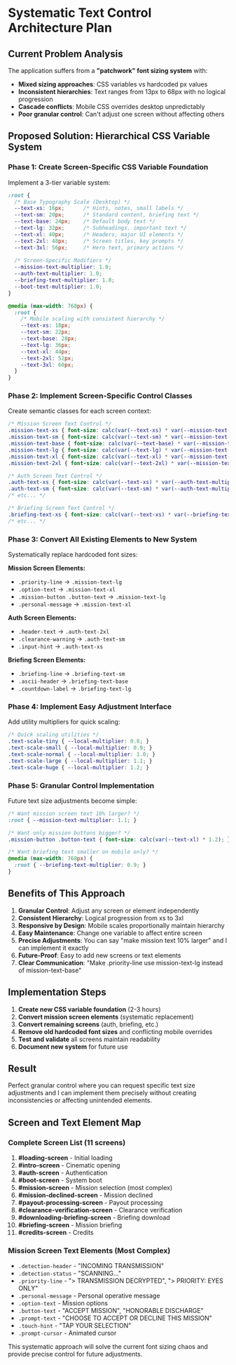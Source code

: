 # Systematic Text Control Architecture Plan

## Current Problem Analysis

The application suffers from a **"patchwork" font sizing system** with:
- **Mixed sizing approaches**: CSS variables vs hardcoded px values
- **Inconsistent hierarchies**: Text ranges from 13px to 68px with no logical progression
- **Cascade conflicts**: Mobile CSS overrides desktop unpredictably
- **Poor granular control**: Can't adjust one screen without affecting others

## Proposed Solution: Hierarchical CSS Variable System

### Phase 1: Create Screen-Specific CSS Variable Foundation

Implement a 3-tier variable system:

```css
:root {
  /* Base Typography Scale (Desktop) */
  --text-xs: 16px;      /* Hints, notes, small labels */
  --text-sm: 20px;      /* Standard content, briefing text */
  --text-base: 24px;    /* Default body text */
  --text-lg: 32px;      /* Subheadings, important text */
  --text-xl: 40px;      /* Headers, major UI elements */
  --text-2xl: 48px;     /* Screen titles, key prompts */
  --text-3xl: 56px;     /* Hero text, primary actions */
  
  /* Screen-Specific Modifiers */
  --mission-text-multiplier: 1.0;
  --auth-text-multiplier: 1.0;
  --briefing-text-multiplier: 1.0;
  --boot-text-multiplier: 1.0;
}

@media (max-width: 768px) {
  :root {
    /* Mobile scaling with consistent hierarchy */
    --text-xs: 18px;
    --text-sm: 22px;
    --text-base: 28px;
    --text-lg: 36px;
    --text-xl: 44px;
    --text-2xl: 52px;
    --text-3xl: 60px;
  }
}
```

### Phase 2: Implement Screen-Specific Control Classes

Create semantic classes for each screen context:

```css
/* Mission Screen Text Control */
.mission-text-xs { font-size: calc(var(--text-xs) * var(--mission-text-multiplier)); }
.mission-text-sm { font-size: calc(var(--text-sm) * var(--mission-text-multiplier)); }
.mission-text-base { font-size: calc(var(--text-base) * var(--mission-text-multiplier)); }
.mission-text-lg { font-size: calc(var(--text-lg) * var(--mission-text-multiplier)); }
.mission-text-xl { font-size: calc(var(--text-xl) * var(--mission-text-multiplier)); }
.mission-text-2xl { font-size: calc(var(--text-2xl) * var(--mission-text-multiplier)); }

/* Auth Screen Text Control */
.auth-text-xs { font-size: calc(var(--text-xs) * var(--auth-text-multiplier)); }
.auth-text-sm { font-size: calc(var(--text-sm) * var(--auth-text-multiplier)); }
/* etc... */

/* Briefing Screen Text Control */
.briefing-text-xs { font-size: calc(var(--text-xs) * var(--briefing-text-multiplier)); }
/* etc... */
```

### Phase 3: Convert All Existing Elements to New System

Systematically replace hardcoded font sizes:

**Mission Screen Elements:**
- `.priority-line` → `.mission-text-lg`
- `.option-text` → `.mission-text-xl`
- `.mission-button .button-text` → `.mission-text-lg`
- `.personal-message` → `.mission-text-xl`

**Auth Screen Elements:**
- `.header-text` → `.auth-text-2xl`
- `.clearance-warning` → `.auth-text-sm`
- `.input-hint` → `.auth-text-xs`

**Briefing Screen Elements:**
- `.briefing-line` → `.briefing-text-sm`
- `.ascii-header` → `.briefing-text-base`
- `.countdown-label` → `.briefing-text-lg`

### Phase 4: Implement Easy Adjustment Interface

Add utility multipliers for quick scaling:

```css
/* Quick scaling utilities */
.text-scale-tiny { --local-multiplier: 0.8; }
.text-scale-small { --local-multiplier: 0.9; }
.text-scale-normal { --local-multiplier: 1.0; }
.text-scale-large { --local-multiplier: 1.1; }
.text-scale-huge { --local-multiplier: 1.2; }
```

### Phase 5: Granular Control Implementation

Future text size adjustments become simple:

```css
/* Want mission screen text 10% larger? */
:root { --mission-text-multiplier: 1.1; }

/* Want only mission buttons bigger? */
.mission-button .button-text { font-size: calc(var(--text-xl) * 1.2); }

/* Want briefing text smaller on mobile only? */
@media (max-width: 768px) {
  :root { --briefing-text-multiplier: 0.9; }
}
```

## Benefits of This Approach

1. **Granular Control**: Adjust any screen or element independently
2. **Consistent Hierarchy**: Logical progression from xs to 3xl
3. **Responsive by Design**: Mobile scales proportionally maintain hierarchy
4. **Easy Maintenance**: Change one variable to affect entire screen
5. **Precise Adjustments**: You can say "make mission text 10% larger" and I can implement it exactly
6. **Future-Proof**: Easy to add new screens or text elements
7. **Clear Communication**: "Make .priority-line use mission-text-lg instead of mission-text-base"

## Implementation Steps

1. **Create new CSS variable foundation** (2-3 hours)
2. **Convert mission screen elements** (systematic replacement)
3. **Convert remaining screens** (auth, briefing, etc.)
4. **Remove old hardcoded font sizes** and conflicting mobile overrides
5. **Test and validate** all screens maintain readability
6. **Document new system** for future use

## Result

Perfect granular control where you can request specific text size adjustments and I can implement them precisely without creating inconsistencies or affecting unintended elements.

## Screen and Text Element Map

### Complete Screen List (11 screens)

1. **#loading-screen** - Initial loading
2. **#intro-screen** - Cinematic opening
3. **#auth-screen** - Authentication
4. **#boot-screen** - System boot
5. **#mission-screen** - Mission selection (most complex)
6. **#mission-declined-screen** - Mission declined
7. **#payout-processing-screen** - Payout processing
8. **#clearance-verification-screen** - Clearance verification
9. **#downloading-briefing-screen** - Briefing download
10. **#briefing-screen** - Mission briefing
11. **#credits-screen** - Credits

### Mission Screen Text Elements (Most Complex)

- `.detection-header` - "INCOMING TRANSMISSION"
- `.detection-status` - "SCANNING..."
- `.priority-line` - "> TRANSMISSION DECRYPTED", "> PRIORITY: EYES ONLY"
- `.personal-message` - Personal operative message
- `.option-text` - Mission options
- `.button-text` - "ACCEPT MISSION", "HONORABLE DISCHARGE"
- `.prompt-text` - "CHOOSE TO ACCEPT OR DECLINE THIS MISSION"
- `.touch-hint` - "TAP YOUR SELECTION"
- `.prompt-cursor` - Animated cursor

This systematic approach will solve the current font sizing chaos and provide precise control for future adjustments.